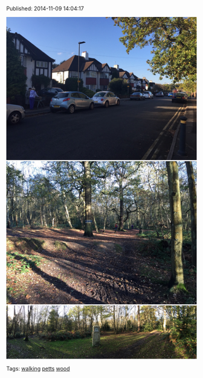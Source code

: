 
# 

Published: 2014-11-09 14:04:17

![](102180499932-0.jpg)
![](102180499932-1.jpg)
![](102180499932-2.jpg)

Tags: [walking](tag-walking.md) [petts](tag-petts.md) [wood](tag-wood.md)
